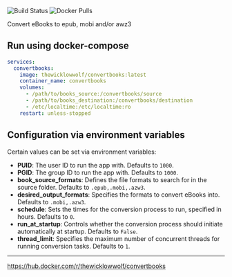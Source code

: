 ![Build Status](https://github.com/TheWicklowWolf/ConvertBooks/actions/workflows/main.yml/badge.svg)
![Docker Pulls](https://img.shields.io/docker/pulls/thewicklowwolf/convertbooks.svg)

Convert eBooks to epub, mobi and/or awz3


## Run using docker-compose

```yaml
services:
  convertbooks:
    image: thewicklowwolf/convertbooks:latest
    container_name: convertbooks
    volumes:
      - /path/to/books_source:/convertbooks/source
      - /path/to/books_destination:/convertbooks/destination
      - /etc/localtime:/etc/localtime:ro
    restart: unless-stopped
```

## Configuration via environment variables

Certain values can be set via environment variables:

* __PUID__: The user ID to run the app with. Defaults to `1000`. 
* __PGID__: The group ID to run the app with. Defaults to `1000`.
* __book_source_formats__: Defines the file formats to search for in the source folder. Defaults to `.epub,.mobi,.azw3`.
* __desired_output_formats__: Specifies the formats to convert eBooks into. Defaults to `.mobi,.azw3`.
* __schedule__: Sets the times for the conversion process to run, specified in hours. Defaults to `0`.
* __run_at_startup__: Controls whether the conversion process should initiate automatically at startup. Defaults to `False`.
* __thread_limit__: Specifies the maximum number of concurrent threads for running conversion tasks. Defaults to `1`.

---

https://hub.docker.com/r/thewicklowwolf/convertbooks
